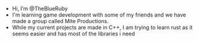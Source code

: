 - Hi, I’m @TheBlueRuby
- I'm learning game development with some of my friends and we have made a group called Mite Productions.
- While my current projects are made in C++, I am trying to learn rust as it seems easier and has most of the libraries i need

<!---
TheBlueRuby/TheBlueRuby is a ✨ special ✨ repository because its `README.md` (this file) appears on your GitHub profile.
You can click the Preview link to take a look at your changes.
--->

